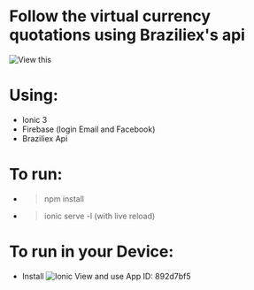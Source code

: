 # Follow the virtual currency quotations using Braziliex's api

![View this](src/assets/CheckCoinsGif.gif)

# Using:
* Ionic 3
* Firebase (login Email and Facebook)
* Braziliex Api

# To run:
* > npm install
* > ionic serve -l (with live reload)

# To run in your Device:
* Install ![Ionic View](https://view.ionic.io/) and use App ID: 892d7bf5



